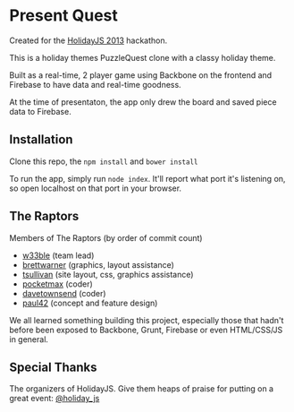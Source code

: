 # Present Quest

Created for the [HolidayJS 2013](http://holidayjs.com/) hackathon.

This is a holiday themes PuzzleQuest clone with a classy holiday theme.

Built as a real-time, 2 player game using Backbone on the frontend and Firebase to have data and real-time goodness.

At the time of presentaton, the app only drew the board and saved piece data to Firebase.

## Installation

Clone this repo, the `npm install` and `bower install`

To run the app, simply run `node index`. It'll report what port it's listening on, so open localhost on that port in your browser.

## The Raptors

Members of The Raptors (by order of commit count)

- [w33ble](https://github.com/w33ble) (team lead)
- [brettwarner](https://github.com/brettwarner) (graphics, layout assistance)
- [tsullivan](https://github.com/tsullivan) (site layout, css, graphics assistance)
- [pocketmax](https://github.com/pocketmax) (coder)
- [davetownsend](https://github.com/davetownsend) (coder)
- [paul42](https://github.com/paul42) (concept and feature design)

We all learned something building this project, especially those that hadn't before been exposed to Backbone, Grunt, Firebase or even HTML/CSS/JS in general.

## Special Thanks

The organizers of HolidayJS. Give them heaps of praise for putting on a great event: [@holiday_js](https://twitter.com/holiday_js)
